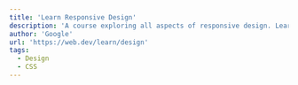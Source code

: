 ```yaml
---
title: 'Learn Responsive Design'
description: 'A course exploring all aspects of responsive design. Learn how to make sites that look great and work well for everyone.'
author: 'Google'
url: 'https://web.dev/learn/design'
tags:
  - Design
  - CSS
---
```

